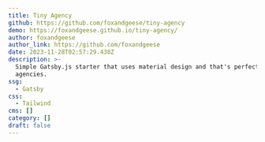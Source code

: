 ```yaml
---
title: Tiny Agency
github: https://github.com/foxandgeese/tiny-agency
demo: https://foxandgeese.github.io/tiny-agency/
author: foxandgeese
author_link: https://github.com/foxandgeese
date: 2023-11-28T02:57:29.438Z
description: >-
  Simple Gatsby.js starter that uses material design and that's perfect for tiny
  agencies.
ssg:
  - Gatsby
css:
  - Tailwind
cms: []
category: []
draft: false
---
```

